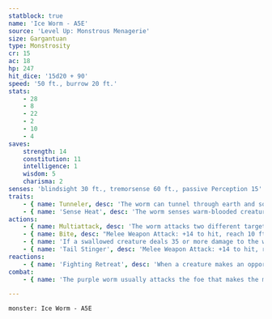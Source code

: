 ```yaml
---
statblock: true
name: 'Ice Worm - A5E'
source: 'Level Up: Monstrous Menagerie'
size: Gargantuan
type: Monstrosity
cr: 15
ac: 18
hp: 247
hit_dice: '15d20 + 90'
speed: '50 ft., burrow 20 ft.'
stats:
    - 28
    - 8
    - 22
    - 2
    - 10
    - 4
saves:
    strength: 14
    constitution: 11
    intelligence: 1
    wisdom: 5
    charisma: 2
senses: 'blindsight 30 ft., tremorsense 60 ft., passive Perception 15'
traits:
    - { name: Tunneler, desc: 'The worm can tunnel through earth and solid rock, leaving behind a 10-foot-diameter tunnel.' }
    - { name: 'Sense Heat', desc: 'The worm senses warm-blooded creatures and warm objects within 60 feet.' }
actions:
    - { name: Multiattack, desc: 'The worm attacks two different targets with its bite and its tail stinger.' }
    - { name: Bite, desc: "Melee Weapon Attack: +14 to hit, reach 10 ft., one target. Hit: 25 (3d10 + 9) piercing damage. If the target is a Large or smaller creature, it makes a DC 19 Dexterity saving throw. On a failure, the target is swallowed. A swallowed creature is blinded and restrained, it has total cover from attacks from outside the worm, and it takes 24 (7d6) acid damage at the start of each of the worm's turns." }
    - { name: 'If a swallowed creature deals 35 or more damage to the worm in a single turn, or if the worm dies, the worm vomits up all swallowed creatures', desc: '' }
    - { name: 'Tail Stinger', desc: 'Melee Weapon Attack: +14 to hit, reach 10 ft., one creature. Hit: 19 (3d6 + 9) piercing damage, and the target makes a DC 19 Constitution saving throw, taking 42 (12d6) poison damage on a failed save or half damage on a success.' }
reactions:
    - { name: 'Fighting Retreat', desc: 'When a creature makes an opportunity attack on the worm, the worm attacks with either its bite or its tail stinger.' }
combat:
    - { name: 'The purple worm usually attacks the foe that makes the most noise, though it may also try to swallow a creature that badly injures it', desc: 'If attacked from one end while in one of its narrow tunnels, it burrows in a tight circle so it can attack with both its bite and stinger. In melee, it retreats and advances in order to get both its attacks in play and to make use of its Fighting Retreat reaction.' }

---
```

```statblock
monster: Ice Worm - A5E
```
